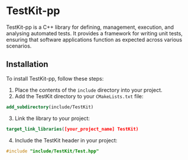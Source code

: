 # TestKit-pp
TestKit-pp is a C++ library for defining, management, execution, and analysing automated tests. It provides a framework for writing unit tests, ensuring that software applications function as expected across various scenarios.

## Installation

To install TestKit-pp, follow these steps:

1. Place the contents of the `include` directory into your project.
2. Add the TestKit directory to your `CMakeLists.txt` file:

```cmake
add_subdirectory(include/TestKit)
```

3. Link the library to your project:

```cmake
target_link_libraries([your_project_name] TestKit)
```

4. Include the TestKit header in your project:
```c++
#include "include/TestKit/Test.hpp"
```